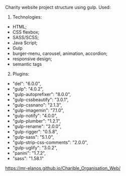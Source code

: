 Charity website project structure using gulp.
Used:
1. Technologies:
- HTML;
- CSS flexbox;
- SASS/SCSS;
- Java Script;
- Gulp
- burger-menu, carousel, animation, accordion;
- responsive design;
- semantic tags

2. Plugins:
- "del": "6.0.0",
- "gulp": "4.0.2",
- "gulp-autoprefixer": "8.0.0",
- "gulp-cssbeautify": "3.0.1",
- "gulp-cssnano": "2.1.3",
- "gulp-imagemin": "7.1.0",
- "gulp-notify": "4.0.0",
- "gulp-plumber": "1.2.1",
- "gulp-rename": "2.0.0",
- "gulp-rigger": "0.5.8",
- "gulp-sass": "5.1.0",
- "gulp-strip-css-comments": "2.0.0",
- "gulp-uglify": "3.0.2",
- "panini": "1.7.2",
- "sass": "1.58.1"

https://mr-elanos.github.io/Charible_Organisation_Web/
